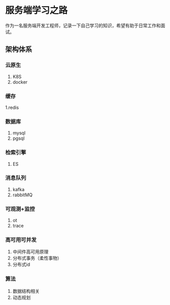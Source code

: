# 服务端学习之路

作为一名服务端开发工程师，记录一下自己学习的知识，希望有助于日常工作和面试。

## 架构体系

### 云原生
1. K8S
2. docker

### 缓存
1.redis

### 数据库
1. mysql
2. pgsql

### 检索引擎
1. ES

### 消息队列
1. kafka
2. rabbitMQ

### 可观测+监控
1. ot
2. trace

### 高可用可并发
1. 中间件高可用原理
2. 分布式事务（柔性事物）
3. 分布式id

### 算法
1. 数据结构相关
2. 动态规划
